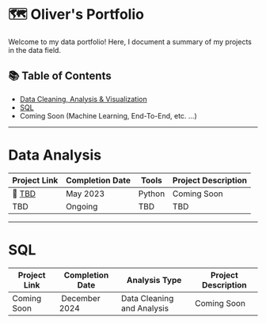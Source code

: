 # 🗺 Oliver's Portfolio

Welcome to my data portfolio! Here, I document a summary of my projects in the data field. 

## 📚 Table of Contents
- [Data Cleaning, Analysis & Visualization](#data-analysis)
- [SQL](#sql)
- Coming Soon (Machine Learning, End-To-End, etc. ...)

***

# Data Analysis

| Project Link | Completion Date | Tools | Project Description | 
|---|---|---|---|
| 🚗 [TBD](TBD) | May 2023 | Python | Coming Soon |
| TBD | Ongoing | TBD | TBD |

***

# SQL

| Project Link | Completion Date | Analysis Type  | Project Description | 
|---|---|---|---|
| Coming Soon | December 2024 | Data Cleaning and Analysis | Coming Soon |
